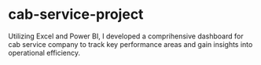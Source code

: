 # cab-service-project
Utilizing Excel and Power BI, I developed a comprihensive dashboard for cab service company to track key performance areas and gain insights into operational efficiency.
